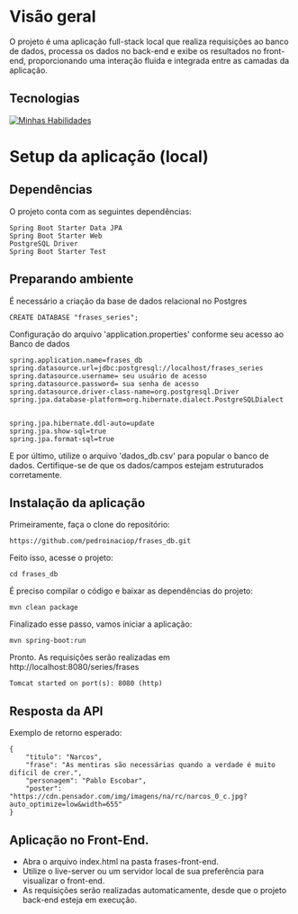 # Visão geral

O projeto é uma aplicação full-stack local que realiza requisições ao banco de dados, processa os dados no back-end e exibe os resultados no front-end, proporcionando uma interação fluida e integrada entre as camadas da aplicação.

## Tecnologias

[![Minhas Habilidades](https://skillicons.dev/icons?i=spring,html,css,postgres)](https://skillicons.dev)

# Setup da aplicação (local)

## Dependências

O projeto conta com as seguintes dependências:
```
Spring Boot Starter Data JPA
Spring Boot Starter Web
PostgreSQL Driver
Spring Boot Starter Test
```

## Preparando ambiente

É necessário a criação da base de dados relacional no Postgres

```
CREATE DATABASE "frases_series";
```

Configuração do arquivo 'application.properties' conforme seu acesso ao Banco de dados

```
spring.application.name=frases_db
spring.datasource.url=jdbc:postgresql://localhost/frases_series
spring.datasource.username= seu usuário de acesso
spring.datasource.password= sua senha de acesso
spring.datasource.driver-class-name=org.postgresql.Driver
spring.jpa.database-platform=org.hibernate.dialect.PostgreSQLDialect


spring.jpa.hibernate.ddl-auto=update
spring.jpa.show-sql=true
spring.jpa.format-sql=true
```

E por último, utilize o arquivo 'dados_db.csv' para popular o banco de dados. Certifique-se de que os dados/campos estejam estruturados corretamente.

## Instalação da aplicação

Primeiramente, faça o clone do repositório:

```
https://github.com/pedroinaciop/frases_db.git

```
Feito isso, acesse o projeto:

```
cd frases_db

```
É preciso compilar o código e baixar as dependências do projeto:

```
mvn clean package
```
Finalizado esse passo, vamos iniciar a aplicação:
```
mvn spring-boot:run
```
Pronto. As requisições serão realizadas em http://localhost:8080/series/frases

```
Tomcat started on port(s): 8080 (http)
```

## Resposta da API

Exemplo de retorno esperado:

```
{
    "titulo": "Narcos",
    "frase": "As mentiras são necessárias quando a verdade é muito difícil de crer.",
    "personagem": "Pablo Escobar",
    "poster": "https://cdn.pensador.com/img/imagens/na/rc/narcos_0_c.jpg?auto_optimize=low&width=655"
}
```

## Aplicação no Front-End.

* Abra o arquivo index.html na pasta frases-front-end.
* Utilize o live-server ou um servidor local de sua preferência para visualizar o front-end.
* As requisições serão realizadas automaticamente, desde que o projeto back-end esteja em execução.
